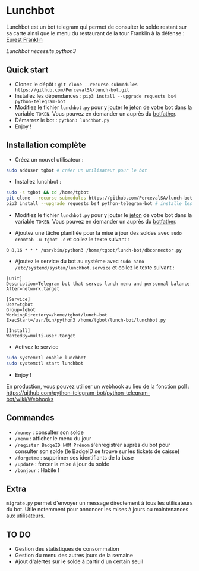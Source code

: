 # Lunchbot

Lunchbot est un bot telegram qui permet de consulter le solde restant sur sa 
carte ainsi que le menu du restaurant de la tour Franklin à la défense :
[Eurest Franklin](http://www.tourfranklin.eurest.fr/home.aspx)

*Lunchbot nécessite python3*

## Quick start

* Clonez le dépôt : `git clone --recurse-submodules https://github.com/PercevalSA/lunch-bot.git`
* Installez les dépendances : `pip3 install --upgrade requests bs4 python-telegram-bot`
* Modifiez le fichier `lunchbot.py` pour y jouter le
[jeton](https://core.telegram.org/bots/api#authorizing-your-bot)
de votre bot dans la variable `TOKEN`. Vous pouvez en demander un auprès du
[botfather](http://telegram.me/botfather).
* Démarrez le bot : `python3 lunchbot.py`
* Enjoy !

## Installation complète

* Créez un nouvel utilisateur :
```bash
sudo adduser tgbot # créer un utilisateur pour le bot
```

* Installez lunchbot :
```bash
sudo -s tgbot && cd /home/tgbot
git clone --recurse-submodules https://github.com/PercevalSA/lunch-bot.git # clone le dépôt
pip3 install --upgrade requests bs4 python-telegram-bot # installe les dépendances
```

* Modifiez le fichier `lunchbot.py` pour y jouter le
[jeton](https://core.telegram.org/bots/api#authorizing-your-bot)
de votre bot dans la variable `TOKEN`. Vous pouvez en demander un auprès du
[botfather](http://telegram.me/botfather).

* Ajoutez une tâche planifiée pour la mise à jour des soldes avec
`sudo crontab -u tgbot -e`
et collez le texte suivant :
```
0 8,16 * * * /usr/bin/python3 /home/tgbot/lunch-bot/dbconnector.py
```

* Ajoutez le service du bot au système avec
`sudo nano /etc/systemd/system/lunchbot.service`
et collez le texte suivant :
```
[Unit]
Description=Telegram bot that serves lunch menu and personnal balance
After=network.target

[Service]
User=tgbot
Group=tgbot
WorkingDirectory=/home/tgbot/lunch-bot
ExecStart=/usr/bin/python3 /home/tgbot/lunch-bot/lunchbot.py

[Install]
WantedBy=multi-user.target
```

* Activez le service
```bash
sudo systemctl enable lunchbot
sudo systemctl start lunchbot
```

* Enjoy !

En production, vous pouvez utiliser un webhook au lieu de la fonction poll :
https://github.com/python-telegram-bot/python-telegram-bot/wiki/Webhooks

## Commandes

* `/money` : consulter son solde
* `/menu` : afficher le menu du jour
* `/register BadgeID NOM Prénom` s'enregistrer auprès du bot pour consulter
son solde (le BadgeID se trouve sur les tickets de caisse)
* `/forgetme` : supprimer ses identifiants de la base
* `/update` : forcer la mise à jour du solde
* `/bonjour` : Habile !

## Extra

`migrate.py` permet d'envoyer un message directement à tous les utilisateurs du bot.
Utile notemment pour annoncer les mises à jours ou maintenances aux utilisateurs.

## TO DO

* Gestion des statistiques de consommation
* Gestion du menu des autres jours de la semaine
* Ajout d'alertes sur le solde à partir d'un certain seuil
